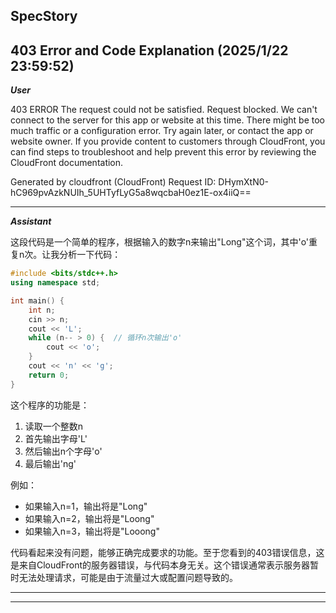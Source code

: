 ## SpecStory

## 403 Error and Code Explanation (2025/1/22 23:59:52)

_**User**_


403 ERROR
The request could not be satisfied.
Request blocked. We can't connect to the server for this app or website at this time. There might be too much traffic or a configuration error. Try again later, or contact the app or website owner.
If you provide content to customers through CloudFront, you can find steps to troubleshoot and help prevent this error by reviewing the CloudFront documentation.

Generated by cloudfront (CloudFront)
Request ID: DHymXtN0-hC969pvAzkNUIh_5UHTyfLyG5a8wqcbaH0ez1E-ox4iiQ==



---

_**Assistant**_

这段代码是一个简单的程序，根据输入的数字n来输出"Long"这个词，其中'o'重复n次。让我分析一下代码：

```cpp:1.cpp
#include <bits/stdc++.h>
using namespace std;

int main() {
    int n;
    cin >> n;
    cout << 'L';
    while (n-- > 0) {  // 循环n次输出'o'
        cout << 'o';
    }
    cout << 'n' << 'g';
    return 0;
}
```

这个程序的功能是：
1. 读取一个整数n
2. 首先输出字母'L'
3. 然后输出n个字母'o'
4. 最后输出'ng'

例如：
- 如果输入n=1，输出将是"Long"
- 如果输入n=2，输出将是"Loong"
- 如果输入n=3，输出将是"Looong"

代码看起来没有问题，能够正确完成要求的功能。至于您看到的403错误信息，这是来自CloudFront的服务器错误，与代码本身无关。这个错误通常表示服务器暂时无法处理请求，可能是由于流量过大或配置问题导致的。

---



---

